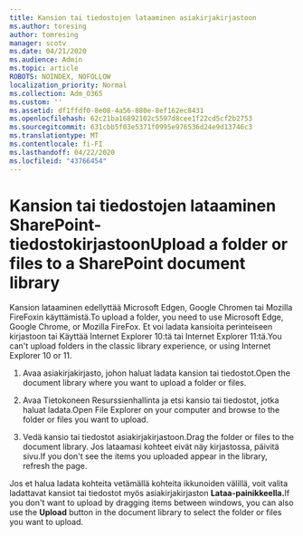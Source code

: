 ```yaml
---
title: Kansion tai tiedostojen lataaminen asiakirjakirjastoon
ms.author: toresing
author: tomresing
manager: scotv
ms.date: 04/21/2020
ms.audience: Admin
ms.topic: article
ROBOTS: NOINDEX, NOFOLLOW
localization_priority: Normal
ms.collection: Adm_O365
ms.custom: ''
ms.assetid: df1ffdf0-8e08-4a56-880e-8ef162ec8431
ms.openlocfilehash: 62c21ba16892102c5597d8cee1f22cd5cf2b2753
ms.sourcegitcommit: 631cbb5f03e5371f0995e976536d24e9d13746c3
ms.translationtype: MT
ms.contentlocale: fi-FI
ms.lasthandoff: 04/22/2020
ms.locfileid: "43766454"
---
```

# <a name="upload-a-folder-or-files-to-a-sharepoint-document-library"></a><span data-ttu-id="a8dbd-102">Kansion tai tiedostojen lataaminen SharePoint-tiedostokirjastoon</span><span class="sxs-lookup"><span data-stu-id="a8dbd-102">Upload a folder or files to a SharePoint document library</span></span>

<span data-ttu-id="a8dbd-103">Kansion lataaminen edellyttää Microsoft Edgen, Google Chromen tai Mozilla FireFoxin käyttämistä.</span><span class="sxs-lookup"><span data-stu-id="a8dbd-103">To upload a folder, you need to use Microsoft Edge, Google Chrome, or Mozilla FireFox.</span></span> <span data-ttu-id="a8dbd-104">Et voi ladata kansioita perinteiseen kirjastoon tai Käyttää Internet Explorer 10:tä tai Internet Explorer 11:tä.</span><span class="sxs-lookup"><span data-stu-id="a8dbd-104">You can't upload folders in the classic library experience, or using Internet Explorer 10 or 11.</span></span>
  
1. <span data-ttu-id="a8dbd-105">Avaa asiakirjakirjasto, johon haluat ladata kansion tai tiedostot.</span><span class="sxs-lookup"><span data-stu-id="a8dbd-105">Open the document library where you want to upload a folder or files.</span></span>
    
2. <span data-ttu-id="a8dbd-106">Avaa Tietokoneen Resurssienhallinta ja etsi kansio tai tiedostot, jotka haluat ladata.</span><span class="sxs-lookup"><span data-stu-id="a8dbd-106">Open File Explorer on your computer and browse to the folder or files you want to upload.</span></span>
    
3. <span data-ttu-id="a8dbd-107">Vedä kansio tai tiedostot asiakirjakirjastoon.</span><span class="sxs-lookup"><span data-stu-id="a8dbd-107">Drag the folder or files to the document library.</span></span> <span data-ttu-id="a8dbd-108">Jos lataamasi kohteet eivät näy kirjastossa, päivitä sivu.</span><span class="sxs-lookup"><span data-stu-id="a8dbd-108">If you don't see the items you uploaded appear in the library, refresh the page.</span></span> 
    
<span data-ttu-id="a8dbd-109">Jos et halua ladata kohteita vetämällä kohteita ikkunoiden välillä, voit valita ladattavat kansiot tai tiedostot myös asiakirjakirjaston **Lataa-painikkeella.**</span><span class="sxs-lookup"><span data-stu-id="a8dbd-109">If you don't want to upload by dragging items between windows, you can also use the **Upload** button in the document library to select the folder or files you want to upload.</span></span> 
  

